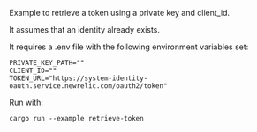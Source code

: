 Example to retrieve a token using a private key and client_id.

It assumes that an identity already exists.

It requires a .env file with the following environment variables set:
```
PRIVATE_KEY_PATH=""
CLIENT_ID=""
TOKEN_URL="https://system-identity-oauth.service.newrelic.com/oauth2/token"
```

Run with:
```shell
cargo run --example retrieve-token
```
